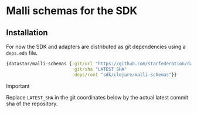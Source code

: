 # Malli schemas for the SDK

## Installation

For now the SDK and adapters are distributed as git dependencies using a `deps.edn` file.

```clojure
{datastar/malli-schemas {:git/url "https://github.com/starfederation/datastar/"
                         :git/sha "LATEST SHA"
                         :deps/root "sdk/clojure/malli-schemas"}}
```

> [!important]
> Replace `LATEST_SHA` in the git coordinates below by the actual latest commit sha of the repository.
